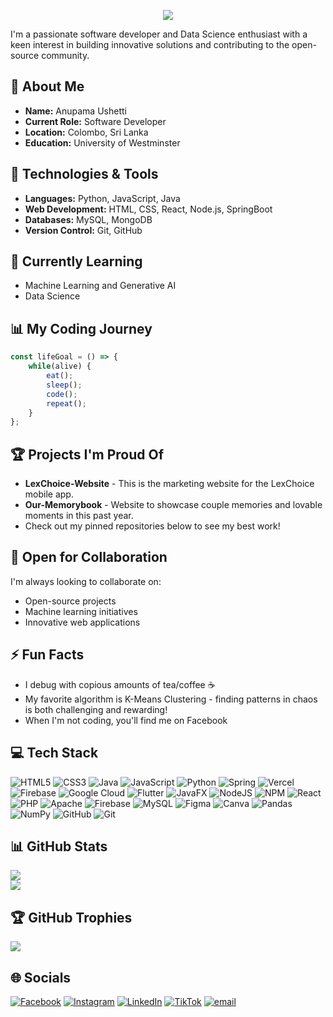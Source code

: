 <!-- Typing Animation -->
<p align="center">
  <img src="https://readme-typing-svg.demolab.com?font=Fira+Code&size=25&pause=1000&color=F7F7F7&width=435&lines=Hi,+I'm+Anupama+Ushetti+👋;Welcome+to+my+GitHub+profile!">
</p>

I'm a passionate software developer and Data Science enthusiast with a keen interest in building innovative solutions and contributing to the open-source community.

## 🚀 About Me
* **Name:** Anupama Ushetti
* **Current Role:** Software Developer
* **Location:** Colombo, Sri Lanka
* **Education:** University of Westminster

## 🔧 Technologies & Tools
* **Languages:** Python, JavaScript, Java
* **Web Development:** HTML, CSS, React, Node.js, SpringBoot
* **Databases:** MySQL, MongoDB
* **Version Control:** Git, GitHub

## 🌱 Currently Learning
* Machine Learning and Generative AI
* Data Science

## 📊 My Coding Journey
```javascript
const lifeGoal = () => {
    while(alive) {
        eat();
        sleep();
        code();
        repeat();
    }
};
```

## 🏆 Projects I'm Proud Of
- **LexChoice-Website** - This is the marketing website for the LexChoice mobile app.
- **Our-Memorybook** - Website to showcase couple memories and lovable moments in this past year.
- Check out my pinned repositories below to see my best work!

## 🤝 Open for Collaboration
I'm always looking to collaborate on:
- Open-source projects
- Machine learning initiatives
- Innovative web applications

## ⚡ Fun Facts
- I debug with copious amounts of tea/coffee ☕
- My favorite algorithm is K-Means Clustering - finding patterns in chaos is both challenging and rewarding!
- When I'm not coding, you'll find me on Facebook

## 💻 Tech Stack
![HTML5](https://img.shields.io/badge/html5-%23E34F26.svg?style=for-the-badge&logo=html5&logoColor=white) ![CSS3](https://img.shields.io/badge/css3-%231572B6.svg?style=for-the-badge&logo=css3&logoColor=white) ![Java](https://img.shields.io/badge/java-%23ED8B00.svg?style=for-the-badge&logo=openjdk&logoColor=white) ![JavaScript](https://img.shields.io/badge/javascript-%23323330.svg?style=for-the-badge&logo=javascript&logoColor=%23F7DF1E) ![Python](https://img.shields.io/badge/python-3670A0?style=for-the-badge&logo=python&logoColor=ffdd54) ![Spring](https://img.shields.io/badge/spring-%236DB33F.svg?style=for-the-badge&logo=spring&logoColor=white) ![Vercel](https://img.shields.io/badge/vercel-%23000000.svg?style=for-the-badge&logo=vercel&logoColor=white) ![Firebase](https://img.shields.io/badge/firebase-%23039BE5.svg?style=for-the-badge&logo=firebase) ![Google Cloud](https://img.shields.io/badge/GoogleCloud-%234285F4.svg?style=for-the-badge&logo=google-cloud&logoColor=white) ![Flutter](https://img.shields.io/badge/Flutter-%2302569B.svg?style=for-the-badge&logo=Flutter&logoColor=white) ![JavaFX](https://img.shields.io/badge/javafx-%23FF0000.svg?style=for-the-badge&logo=javafx&logoColor=white) ![NodeJS](https://img.shields.io/badge/node.js-6DA55F?style=for-the-badge&logo=node.js&logoColor=white) ![NPM](https://img.shields.io/badge/NPM-%23CB3837.svg?style=for-the-badge&logo=npm&logoColor=white) ![React](https://img.shields.io/badge/react-%2320232a.svg?style=for-the-badge&logo=react&logoColor=%2361DAFB)  ![PHP](https://img.shields.io/badge/php-%23777BB4.svg?style=for-the-badge&logo=php&logoColor=white) ![Apache](https://img.shields.io/badge/apache-%23D42029.svg?style=for-the-badge&logo=apache&logoColor=white) ![Firebase](https://img.shields.io/badge/firebase-a08021?style=for-the-badge&logo=firebase&logoColor=ffcd34) ![MySQL](https://img.shields.io/badge/mysql-4479A1.svg?style=for-the-badge&logo=mysql&logoColor=white) ![Figma](https://img.shields.io/badge/figma-%23F24E1E.svg?style=for-the-badge&logo=figma&logoColor=white) ![Canva](https://img.shields.io/badge/Canva-%2300C4CC.svg?style=for-the-badge&logo=Canva&logoColor=white) ![Pandas](https://img.shields.io/badge/pandas-%23150458.svg?style=for-the-badge&logo=pandas&logoColor=white) ![NumPy](https://img.shields.io/badge/numpy-%23013243.svg?style=for-the-badge&logo=numpy&logoColor=white) ![GitHub](https://img.shields.io/badge/github-%23121011.svg?style=for-the-badge&logo=github&logoColor=white) ![Git](https://img.shields.io/badge/git-%23F05033.svg?style=for-the-badge&logo=git&logoColor=white)

## 📊 GitHub Stats
![](https://github-readme-stats.vercel.app/api?username=AnupamaUshetti&theme=github_dark&hide_border=false&include_all_commits=true&count_private=true)<br/>
![](https://nirzak-streak-stats.vercel.app/?user=AnupamaUshetti&theme=github_dark&hide_border=false)<br/>


## 🏆 GitHub Trophies
![](https://github-profile-trophy.vercel.app/?username=AnupamaUshetti&theme=radical&no-frame=false&no-bg=false&margin-w=4)

## 🌐 Socials
[![Facebook](https://img.shields.io/badge/Facebook-%231877F2.svg?logo=Facebook&logoColor=white)](https://facebook.com/AnupamaUshetti) [![Instagram](https://img.shields.io/badge/Instagram-%23E4405F.svg?logo=Instagram&logoColor=white)](https://instagram.com/its.ushetti) [![LinkedIn](https://img.shields.io/badge/LinkedIn-%230077B5.svg?logo=linkedin&logoColor=white)](https://www.linkedin.com/in/nithya-ushetti-b87b6b292/) [![TikTok](https://img.shields.io/badge/TikTok-%23000000.svg?logo=TikTok&logoColor=white)](https://tiktok.com/@its.ushetti) [![email](https://img.shields.io/badge/Email-D14836?logo=gmail&logoColor=white)](mailto:anupamaush69@gmail.com) 
